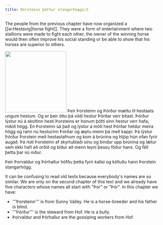 ```yaml
---
title: Þorsteins þáttur stangarhöggs/2
---
```


The people from the previous chapter have now organized a [[w:Hestavíg|horse fight]]. They were a form of entertainment where two stallions were made to fight each other, the owner of the winning horse would then often improve his social standing or be able to show that his horses are superior to others.

<Image src="Njal saga - Hestatingshol.jpg" position="right" width="200"/>
<Book>
Þeir Þorsteinn og Þórður mæltu til hestaats ungum hestum. Og er þeir öttu þá vildi hestur Þórðar verr bítast. Þórður lýstur nú á skoltinn hesti Þorsteins er honum þótti sinn hestur verr hafa, mikið högg. En Þorsteinn sá það og lýstur á móti hest Þórðar heldur meira högg og rann nú hesturinn Þórðar og æptu menn þá með kappi. Þá lýstur Þórður Þorstein með hestastafnum og kom á brúnina og hljóp hún ofan fyrir augað. Þá risti Þorsteinn af skyrtublaði sínu og bindur upp brúnina og lætur sem ekki hafi að orðið og biður að menn leyni þessu föður hans. Og féll þetta þar nú niður.

Þeir Þorvaldur og Þórhallur höfðu þetta fyrir kallsi og kölluðu hann Þorstein stangarhögg.

</Book>

It can be confusing to read old texts because everybody's names are so similar. We are only on the second chapter of this text and we already have five characters whose names all start with "Þor" or "Þór". In this chapter we have:

* '''Þorsteinn''' is from Sunny Valley. He is a horse-breeder and his father is blind.
* '''Þórður''' is the steward from Hof. He is a bully.
* Þorvaldur and Þórhallur are the gossiping workers from Hof.